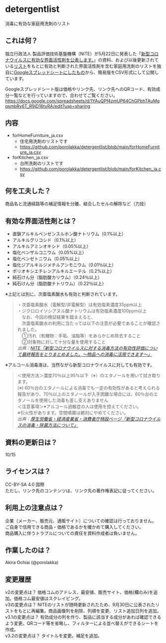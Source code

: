 # detergentlist
消毒に有効な家庭用洗剤のリスト

## これは何？
独立行政法人 製品評価技術基盤機構（NITE）が5月22日に発表した「[新型コロナウイルスに有効な界面活性剤を公表します。](https://www.nite.go.jp/information/osirase20200522.html)」の資料、および以後更新されている[リスト](https://www.nite.go.jp/information/osirasedetergentlist.html)をもとに有効と判断された界面活性剤を含む家庭用洗剤のリストを独自に[Googleスプレッドシートにしたもの](https://docs.google.com/spreadsheets/d/1YAuQPf4zmUP64ChGPbhTAuMqqsmbRy6T_R9jD16tyRA/edit?usp=sharing)から、簡易版をCSV形式にして公開しています。

Googleスプレッドシート版は価格やリンク先、リンク先へのQRコード、有効成分一覧などを行っていますので、合わせてご覧ください。  
https://docs.google.com/spreadsheets/d/1YAuQPf4zmUP64ChGPbhTAuMqqsmbRy6T_R9jD16tyRA/edit?usp=sharing

## 内容
* forHomeFurniture_ja.csv
  * 住宅用洗剤のリストです
  * https://github.com/porolakka/detergentlist/blob/main/forHomeFurniture_ja.csv
* forKitchen_ja.csv
  * 台所洗剤のリストです
  * https://github.com/porolakka/detergentlist/blob/main/forKitchen_ja.csv

## 何を工夫した？
商品名と流通経路等の補足情報を分離、結合したセルの解除など（力技）

## 有効な界面活性剤とは？
* 直鎖アルキルベンゼンスルホン酸ナトリウム（0.1%以上）
* アルキルグリコシド（0.1%以上）
* アルキルアミンオキシド（0.05%以上）
* 塩化ベンザルコニウム（0.05%以上）
* 塩化ベンゼトニウム（0.05%以上）
* 塩化ジアルキルジメチルアンモニウム（0.01％以上）
* ポリオキシエチレンアルキルエーテル（0.2%以上）
* 純石けん分（脂肪酸カリウム）（0.24％以上）
* 純石けん分（脂肪酸ナトリウム）（0.22％以上）

※上記とは別に、次亜塩素酸水も有効と判断されています。   
> ・次亜塩素酸水（電解型/非電解型）は有効塩素濃度35ppm以上  
> ・ジクロロイソシアヌル酸ナトリウムは有効塩素濃度100ppm以上  
>　なお、今回の検証結果を踏まえると、  
>　次亜塩素酸水の利用に当たっては以下の注意が必要であることが確認されました。  
>　①汚れ（有機物：手垢、油脂等）をあらかじめ除去すること  
>　②対象物に対して十分な量を使用すること  
*出典：[NITE「新型コロナウイルスに対する消毒方法の有効性評価について最終報告をとりまとめました。～物品への消毒に活用できます～」](https://www.nite.go.jp/information/osirase20200626.html)*  

※アルコール消毒液は、当然ながら新型コロナウイルスに対しても有効です。
> ＜使用方法＞濃度70％以上95%以下（※）のエタノールを用いて拭き取ります。  
> (※) 60％台のエタノールによる消毒でも一定の有効性があると考えられる報告があり、70％以上のエタノールが入手困難な場合には、60％台のエタノールを使用した消毒も差し支えありません  
> ＜注意事項＞※アルコール過敏症の人は使用を控えてください。  
> ※引火性があります。空間噴霧は絶対にやめてください。  
*出典：[厚生労働省・経済産業省・消費者庁特設ページ「新型コロナウイルスの消毒・除菌方法について」](https://www.mhlw.go.jp/stf/seisakunitsuite/bunya/syoudoku_00001.html)*

## 資料の更新日は？
10/15

## ライセンスは？
CC-BY-SA 4.0 国際  
ただし、リンク先のコンテンツは、リンク先の著作権表記に従ってください。

## 利用上の注意点は？
企業（メーカー、販売元、通販サイト）についての確認は行っておりません。  
ご自身で信用できる商品・価格であるかを確かめて購入してください。  
商品購入に伴うトラブルについての責任を資料作成者は負いません。

## 作業したのは？
Akira Ochiai (@porolakka)

## 変更履歴
v2の変更点は？	価格コムのアドレス、最安値、販売サイト、価格(欄のみ)を追加。価格コム最安値はスクレイピング。  
v3の変更点は？	NITEのリストが随時更新されたため、9月30日に公表されたリストをもとに再編集。商品画像列を削除、列順を変更、リスト追加日列を追加。  
v3.1の変更点は？	有効成分の列を作り、製品に該当する成分があれば確認できるよう変更。QRコード等を省略し、フィルターによる並べ替えができるシートを作成。  
v3.2の変更点は？	タイトルを変更。補足を追加。
